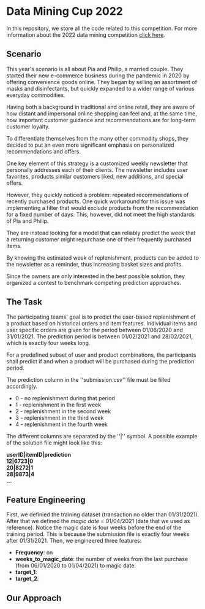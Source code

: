# Data Mining Cup 2022

In this repository, we store all the code related to this competition. For more information about the 2022 data mining competition [click here](https://www.data-mining-cup.com/dmc-2022/). 

## Scenario
This year's scenario is all about Pia and Philip, a married couple. They started their new e-commerce business during the pandemic in 2020 by offering convenience goods online. They began by selling an assortment of masks and disinfectants, but quickly expanded to a wider range of various everyday commodities.

Having both a background in traditional and online retail, they are aware of how distant and impersonal online shopping can feel and, at the same time, how important customer guidance and recommendations are for long-term customer loyalty.

To differentiate themselves from the many other commodity shops, they decided to put an even more significant emphasis on personalized recommendations and offers.

One key element of this strategy is a customized weekly newsletter that personally addresses each of their clients. The newsletter includes user favorites, products similar customers liked, new additions, and special offers.

However, they quickly noticed a problem: repeated recommendations of recently purchased products. One quick workaround for this issue was implementing a filter that would exclude products from the recommendation for a fixed number of days. This, however, did not meet the high standards of Pia and Philip.

They are instead looking for a model that can reliably predict the week that a returning customer might repurchase one of their frequently purchased items.

By knowing the estimated week of replenishment, products can be added to the newsletter as a reminder, thus increasing basket sizes and profits.

Since the owners are only interested in the best possible solution, they organized a contest to benchmark competing prediction approaches.

## The Task
The participating teams' goal is to predict the user-based replenishment of a product based on historical orders and item features. Individual items and user specific orders are given for the period between 01/06/2020 and 31/01/2021. The prediction period is between 01/02/2021 and 28/02/2021, which is exactly four weeks long.

For a predefined subset of user and product combinations, the participants shall predict if and when a product will be purchased during the prediction period.

The prediction column in the ''submission.csv'' file must be filled accordingly.

* 0 - no replenishment during that period
* 1 - replenishment in the first week
* 2 - replenishment in the second week
* 3 - replenishment in the third week
* 4 - replenishment in the fourth week

The different columns are separated by the ''|'' symbol. A possible example of the solution file might
look like this:

**userID|itemID|prediction**\
**12|6723|0**\
**20|8272|1**\
**28|9873|4**\
**...**

## Feature Engineering 
First, we definied the training dataset (transaction no older than 01/31/2021). After that we defined the *magic date* = 01/04/2021 (date that we used as reference). Notice the magic date is four weeks before the end of the training period. This is because the submission file is exactly four weeks after 01/31/2021. Then, we engineered three features: 

* **Frequency**: on
* **weeks_to_magic_date**: the number of weeks from the last purchase (from 06/01/2020 to 01/04/2021) to magic date.
* **target_1**:
* **target_2**:


## Our Approach